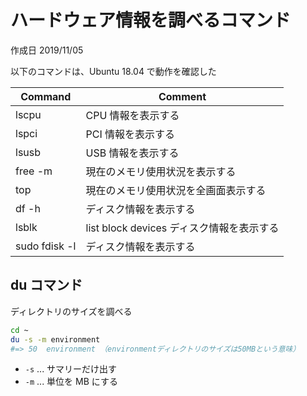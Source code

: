 # ハードウェア情報を調べるコマンド

作成日 2019/11/05

以下のコマンドは、Ubuntu 18.04 で動作を確認した

| Command       | Comment                                   |
| ------------- | ----------------------------------------- |
| lscpu         | CPU 情報を表示する                        |
| lspci         | PCI 情報を表示する                        |
| lsusb         | USB 情報を表示する                        |
| free -m       | 現在のメモリ使用状況を表示する            |
| top           | 現在のメモリ使用状況を全画面表示する      |
| df -h         | ディスク情報を表示する                    |
| lsblk         | list block devices ディスク情報を表示する |
| sudo fdisk -l | ディスク情報を表示する                    |

## du コマンド

ディレクトリのサイズを調べる

```bash
cd ~
du -s -m environment
#=> 50  environment （environmentディレクトリのサイズは50MBという意味）
```

- `-s` ... サマリーだけ出す
- `-m` ... 単位を MB にする

